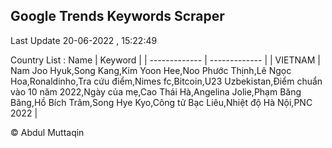 

## Google Trends Keywords Scraper 
 
Last Update 20-06-2022 , 15:22:49

Country List :
 Name  | Keyword |
| ------------- | ------------- |
| VIETNAM | Nam Joo Hyuk,Song Kang,Kim Yoon Hee,Noo Phước Thịnh,Lê Ngọc Hoa,Ronaldinho,Tra cứu điểm,Nimes fc,Bitcoin,U23 Uzbekistan,Điểm chuẩn vào 10 năm 2022,Ngày của mẹ,Cao Thái Hà,Angelina Jolie,Phạm Băng Băng,Hồ Bích Trâm,Song Hye Kyo,Công tử Bạc Liêu,Nhiệt độ Hà Nội,PNC 2022 |



© Abdul Muttaqin 
